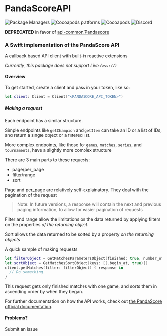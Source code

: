 # PandaScoreAPI

![Package Managers](https://img.shields.io/badge/Package%20Managers-SPM%20%7C%20CocoaPods-important.svg?style=for-the-badge)
![Cocoapods platforms](https://img.shields.io/cocoapods/p/PandaScoreAPI.svg?style=for-the-badge)
![Cocoapods](https://img.shields.io/cocoapods/v/PandaScoreAPI.svg?style=for-the-badge)
![Discord](https://img.shields.io/discord/569027254550528030.svg?style=for-the-badge)

**DEPRECATED** in favor of [api-common/Pandascore](https://github.com/MatrixSenpai/api-common)

### A Swift implementation of the PandaScore API

A callback based API client with built-in reactive extensions

_Currently, this package does not support Live (`wss://`)_

#### Overview
To get started, create a client and pass in your token, like so:
```swift
let client: Client = Client("<PANDASCORE_API_TOKEN>")
```

##### Making a request
Each endpoint has a similar structure.

Simple endpoints like `getChampion` and `getItem` can take an ID or a list of IDs, and return a single object or a filtered list.

More complex endpoints, like those for `games`, `matches`, `series`, and `tournaments`, have a slightly more complex structure

There are 3 main parts to these requests: 
- page/per_page
- filter/range
- sort

Page and per_page are relatively self-explainatory. They deal with the pagination of the request
> Note: In future versions, a response will contain the next and previous paging information, to allow for easier pagination of requests

Filter and range allow the limitations on the data returned by applying filters on the properties _of the returning object_.

Sort allows the data returned to be sorted by a property _on the returning objects_

A quick sample of making requests
```swift
let filterObject = GetMatchesParametersObject(finished: true, number_of_games: 1)
let sortObject = GetMatchesSortObject(keys: [(.begin_at, true)])
client.getMatches(filter: filterObject) { response in 
  // Do something
}
```
This request gets only finished matches with one game, and sorts them in ascending order by when they began.


For further documentation on how the API works, check out [the PandaScore official documentation](https://developers.pandascore.co/doc/).

#### Problems?

Submit an issue
